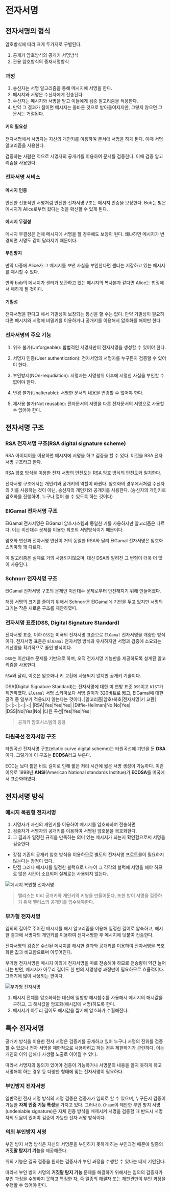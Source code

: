 # 전자서명

## 전자서명의 형식
암호방식에 따라 크게 두가지로 구별된다.
1. 공개키 암호방식의 공개키 서명방식
2. 관용 암호방식의 중재서명방식

### 과정
1. 송신자는 서명 알고리즘을 통해 메시지에 서명을 한다.
2. 메시지와 서명은 수신자에게 전송된다.
3. 수신자는 메시지와 서명을 받고 이들에게 검증 알고리즘을 적용한다.
4. 만약 그 결과가 참이면 메시지는 올바른 것으로 받아들여지지만, 그렇지 않으면 그 문서는 거절된다.

#### 키의 필요성
전자서명에서 서명자는 자신의 개인키를 이용하여 문서에 서명을 하게 된다.
이때 서명 알고리즘을 사용한다.

검증하는 사람은 역으로 서명자의 공개키를 이용하여 문서를 검증한다.
이때 검증 알고리즘을 사용한다.

### 전자서명 서비스

#### 메시지 인증
안전한 전통적인 서명처럼 안전한 전자서명구조는 메시지 인증을 보장한다.
Bob는 받은 메시지가 Alice로부터 왔다는 것을 확신할 수 있게 된다.

#### 메시지 무결성
메시지 무결성은 전체 메시지에 서명을 할 경우에도 보장이 된다.
왜냐하면 메시지가 변경되면 서명도 같이 달라지기 때문이다.

#### 부인방지
만약 나중에 Alice가 그 메시지를 보낸 사실을 부인한다면
센터는 저장하고 있는 메시지를 제시할 수 있다.

만약 bob의 메시지가 센터가 보관하고 있는 메시지의 복사본과 같다면
Alice는 법정에서 패하게 될 것이다.

#### 기밀성
전자서명을 한다고 해서 기밀성이 보장되는 통신을 할 수는 없다.
만약 기밀성이 필요하다면 메시지와 서명에 비밀키를 이용하거나 공개키를 이용해서 암호화를 해야만 한다.

### 전자서명의 주요 기능
1. 위조 불가(Unforgeable):
    합법적인 서명자만이 전자서명을 생성할 수 있어야 한다.

2. 서명자 인증(User authentication):
    전자서명의 서명자를 누구든지 검증할 수 있어야 한다.

3. 부인방지(NOn-requdiation):
    서명자는 서명행위 이후에 서명한 사실을 부인할 수 없어야 한다.

4. 변경 불가(Unalterable):
    서명한 문서의 내용을 변경할 수 없어야 한다.

5. 재사용 불가(Not reusable): 
    전자문서의 서명을 다른 전자문서의 서명으로 사용할 수 없어야 한다.

## 전자서명 구조
### RSA 전자서명 구조(RSA digital signature scheme)
RSA 아이디어를 이용하면 메시지에 서명을 하고 검증을 할 수 있다.
이것을 RSA 전자서명 구조라고 한다.

RSA 암호 방식을 이용한 전자 서명의 안전도는 RSA 암호 방식의 안전도와 일치한다.

전자서명 구조에서는 개인키와 공개키의 역할이 바뀐다.
암호화의 경우에서처럼 수신자의 키를 사용하는 것이 아닌, 송신자의 개인키와 공개키를 사용한다.
(송신자의 개인키로 암호화를 진행하여, 누구나 열어 볼 수 있도록 하는 것이다)

### ElGamal 전자서명 구조
ElGamal 전자서명은 ElGamal 암호시스템과 동일한 키를 사용하지만 알고리즘은 다르다.
이는 이산대수 문제를 이용한 최초의 서명방식이기 때문이다.

암호화 연산과 전자서명 연산이 거의 동일한 RSA와 달리 ElGamal 전자서명은 암호화 스키마와 꽤 다르다.

이 알고리즘은 실제로 거의 사용되지않으며, 대신 DSA라 알려진 그 변형이 더욱 더 많이 사용된다.


### Schnorr 전자서명 구조
ElGamal 전자서명 구조의 문제인 이산대수 문제로부터 안전해지기 위해 만들어졌다.

해당 서명의 크기를 줄이기 위해서 Schnorr은 ElGamal에 기반을 두고 있지만 서명의 크기는 작은 새로운 구조를 제안하였따.

### 전자서명 표준(DSS, Digital Signature Standard)
전자서명 표준, 이하 `DSS`는 미국의 전자서명 표준으로 `ElGamal` 전자서명을 개량한 방식이다.
전자서명 표준은 `ElGamal` 전자서명 방식과 유사하지만 서명과 검증에 소요되는 계산량을 획기적으로 줄인 방식이다.

`DSS`는 이산대수 문제를 기반으로 하며, 오직 전자서명 기능만을 제공하도록 설계된 알고리즘을 사용한다.

`RSA`와 달리, 이것은 암호화나 키 교환에 사용되지 않지만 공개키 기술이다.

DSA(Digital Signature Standard)는 전자서명에 대한 미 연방 표준 `DSS`이고 `NIST`가 제안하였다.
`ElGamal` 서명 스키마보다 서명 길이가 320비트로 짧고, ElGamal에 대한 공격 중 일부가 적용되지 않는다는 것이다.
|알고리즘|암호/복호|전자서명|키 교환|
|:-:|:-:|:-:|:-:|
|RSA|Yes|Yes|Yes|
|Diffie-Hellman|No|No|Yes|
|DSS|No|Yes|No|
|타원 곡선|Yes|Yes|Yes|
> 공개키 암호시스템의 응용
  
### 타원곡선 전자서명 구조
타원곡선 전자서명 구조(ellptic curve digital scheme)는 타원곡선에 기반을 둔 **DSA**이다.
그렇기에 이 구조는 **ECDSA**라고 부른다.

ECC는 보다 짧은 비트 길이로 인해 짧은 처리 시간에 짧은 서명 생성이 가능하다.
이런 이유로 1998년 **ANSI**(American National standards Institue)가 **ECDSA**를 미국에서 표준화하였다.

## 전자서명 방식

### 메시지 복원형 전자서명
1. 서명자가 자신의 개인키를 이용하여 메시지를 암호화하여 전송하면
2. 검증자가 서명자의 공개키를 이용하여 서명된 암호문을 복호화한다.
3. 그 결과가 일정한 규칙을 만족하는 의미 있는 메시지가 되는지 확인함으로써 서명을 검증한다.
- 장점
    기존의 공개키 암호 방식을 이용하므로 별도의 전자서명 프로토콜이 필요하지 않는다는 장점이 있다.
- 단점
    그러나 메시지를 일정한 블럭으로 나누어 그 각각의 블럭에 서명을 해야 하므로 많은 시간이 소요되어 실제로는 사용되지 않는다.

![메시지 복원형 전자서명](Image/전자서명1.png)
> 앨리스는 미리 공개키와 개인키의 키쌍을 만들어둔다, 또한 밥이 서명을 검증하기 위해 앨리스의 공개키를 입수해야한다.

### 부가형 전자서명
임의의 길이로 주어진 메시지를 해시 알고리즘을 이용해 일정한 길이로 압축하고, 해시한 결과에 서명자의 개인키를 이용하여 전자서명한 후 메시지에 덧붙여 전송한다.

전자서명의 검증은 수신된 메시지를 해시한 결과와 공개키를 이용하여 전자서명을 복호화한 값과 비교함으로써 이루어진다.

부가형 전자서명은 메시지 이외에 전자서명을 따로 전송해야 하므로 전송량이 약간 늘어나는 반면, 메시지가 아무리 길어도 한 번의 서명생성 과정만이 필요하므로 효율적이다.
그러기에 많이 사용되는 편이다.

![부가형 전자서명](Image/전자서명2.png)
1. 메시지 전체를 암호화하는 대신에 일방향 해시함수를 사용해서 메시지의 해시값을 구하고, 그 해시값을 암호화(해시값에 서명)하도록 한다.
2. 메시지가 아무리 길어도 해시값을 짧기에 암호화가 수월해진다.

## 특수 전자서명
공개키 방식을 이용한 전자 서명은 검증키를 공개하고 있어 누구나 서명의 진위를 검증할 수 있으나
전자 서명을 제한적으로 사용하려고 하는 경우 제한하기가 곤란하다.
이는 개인의 이익 침해나 사생활 노출로 이어질 수 있다.

따라서 서명자의 동의가 있어야 검증이 가능하거나 서명문의 내용을 알지 못하게 하고 서명해야 하는 경우 등 다양한 형태에 맞는 전자서명이 필요하다.

### 부인방지 전자서명
일반적인 전자 서명 방식의 서명 검증은 검증자가 임의로 할 수 있으며, 누구든지 검증이 가능한
**자체 인증 기능 특성**을 가지고 있다.
그러나 `D.Chaum`이 제안한 부인 방지 서명(undeniable signature)은 자체 인증 방식을 배제시켜 서명을 검증할 때 반드시 서명자의 도움이 있어야 검증이 가능한 전자 서명 방식이다.

### 의뢰 부인방지 서명
부인 방지 서명 방식은 자신의 서명문을 부인하지 못하게 하는 부인과정 때문에 일종의 **거짓말 탐지기 기능**을 제공해준다.

위의 기능은 결국 검증을 원하는 검증자가 부인 과정을 수행할 수 있다는 데서 기인된다.

따라서 부인 방지 서명의 **거짓말 탐지 기능** 문제를 해결하기 위해서는
임의의 검증자가 부인 과정을 수행하지 못하고 특정한 자, 즉 일종의 해결자 또는 재판관만이 부인 과정을 수행할 수 있어야 한다.


